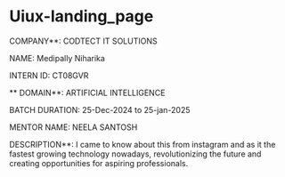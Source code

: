 # Uiux-landing_page
COMPANY**: CODTECT IT SOLUTIONS

NAME: Medipally Niharika

INTERN ID: CT08GVR

** DOMAIN**: ARTIFICIAL INTELLIGENCE

BATCH DURATION: 25-Dec-2024 to 25-jan-2025

MENTOR NAME: NEELA SANTOSH

DESCRIPTION**: I came to know about this from instagram and as it the fastest growing technology nowadays, revolutionizing the future and creating opportunities for aspiring professionals.

